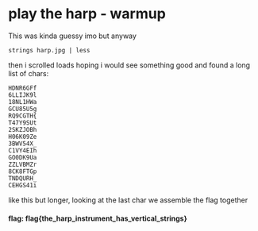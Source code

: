 # play the harp - warmup
This was kinda guessy imo but anyway
```
strings harp.jpg | less
```
then i scrolled loads hoping i would see something good and found a long list of chars:
```
HDNR6GFf
6LLIJK9l
18NL1HWa
GCU85U5g
RQ9CGTH{
T47Y9SUt
2SKZJOBh
H06K09Ze
3BWV54X_
C1VY4EIh
GO0DK9Ua
ZZLVBMZr
8CK8FTGp
TNDQURH_
CEHGS41i
```
like this but longer, looking at the last char we assemble the flag together

#### flag: flag{the_harp_instrument_has_vertical_strings}
